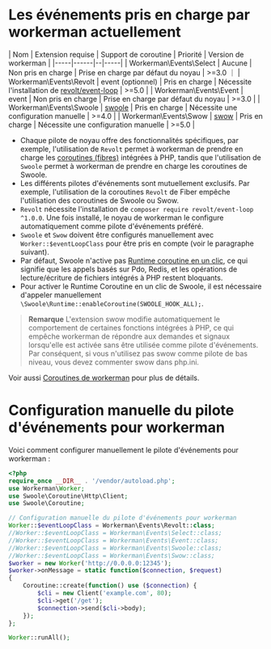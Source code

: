 # Les événements pris en charge par workerman actuellement

| Nom | Extension requise | Support de coroutine | Priorité | Version de workerman |
|-----|------|--|-----|
|  Workerman\Events\Select   |   Aucune   | Non pris en charge  |  Prise en charge par défaut du noyau   |  >=3.0  ｜
|  Workerman\Events\Revolt   |   event (optionnel)   | Pris en charge |  Nécessite l'installation de [revolt/event-loop](https://github.com/revoltphp/event-loop)   |  >=5.0  |
|  Workerman\Events\Event   |   event   | Non pris en charge |  Prise en charge par défaut du noyau   |  >=3.0  |
|  Workerman\Events\Swoole   |  [swoole](https://github.com/swoole/swoole-src)   | Pris en charge |  Nécessite une configuration manuelle   |  >=4.0  |
|  Workerman\Events\Swow   |   [swow](https://github.com/swow/swow)   | Pris en charge |  Nécessite une configuration manuelle   |  >=5.0  |

* Chaque pilote de noyau offre des fonctionnalités spécifiques, par exemple, l'utilisation de `Revolt` permet à workerman de prendre en charge les [coroutines (fibres)](https://www.php.net/manual/zh/language.fibers.php) intégrées à PHP, tandis que l'utilisation de `Swoole` permet à workerman de prendre en charge les coroutines de Swoole.
* Les différents pilotes d'événements sont mutuellement exclusifs. Par exemple, l'utilisation de la coroutines `Revolt` de Fiber empêche l'utilisation des coroutines de Swoole ou Swow.
* `Revolt` nécessite l'installation de `composer require revolt/event-loop ^1.0.0`. Une fois installé, le noyau de workerman le configure automatiquement comme pilote d'événements préféré.
* `Swoole` et `Swow` doivent être configurés manuellement avec `Worker::$eventLoopClass` pour être pris en compte (voir le paragraphe suivant).
* Par défaut, Swoole n'active pas [Runtime coroutine en un clic](https://wiki.swoole.com/#/runtime?id=runtime), ce qui signifie que les appels basés sur Pdo, Redis, et les opérations de lecture/écriture de fichiers intégrés à PHP restent bloquants.
* Pour activer le Runtime Coroutine en un clic de Swoole, il est nécessaire d'appeler manuellement `\Swoole\Runtime::enableCoroutine(SWOOLE_HOOK_ALL);`.

> **Remarque**
> L'extension swow modifie automatiquement le comportement de certaines fonctions intégrées à PHP, ce qui empêche workerman de répondre aux demandes et signaux lorsqu'elle est activée sans être utilisée comme pilote d'événements. Par conséquent, si vous n'utilisez pas swow comme pilote de bas niveau, vous devez commenter swow dans php.ini.

Voir aussi [Coroutines de workerman](../fiber.md) pour plus de détails.

# Configuration manuelle du pilote d'événements pour workerman

Voici comment configurer manuellement le pilote d'événements pour workerman :

```php
<?php
require_once __DIR__ . '/vendor/autoload.php';
use Workerman\Worker;
use Swoole\Coroutine\Http\Client;
use Swoole\Coroutine;

// Configuration manuelle du pilote d'événements pour workerman
Worker::$eventLoopClass = Workerman\Events\Revolt::class;
//Worker::$eventLoopClass = Workerman\Events\Select::class;
//Worker::$eventLoopClass = Workerman\Events\Event::class;
//Worker::$eventLoopClass = Workerman\Events\Swoole::class;
//Worker::$eventLoopClass = Workerman\Events\Swow::class;
$worker = new Worker('http://0.0.0.0:12345');
$worker->onMessage = static function($connection, $request)
{
    Coroutine::create(function() use ($connection) {
        $cli = new Client('example.com', 80);
        $cli->get('/get');
        $connection->send($cli->body);
    });
};

Worker::runAll();
```
